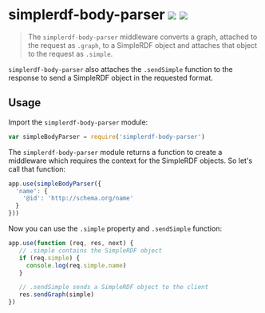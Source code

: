# simplerdf-body-parser [![](https://img.shields.io/badge/chat-gitter-FC424C.svg?style=flat-square)](https://gitter.im/simplerdf/simplerdf) [![](https://img.shields.io/badge/project-SimpleRDF-FC424C.svg?style=flat-square)](https://github.com/simplerdf)

> The `simplerdf-body-parser` middleware converts a graph, attached to the request as `.graph`, to a SimpleRDF object and attaches that object to the request as `.simple`.

`simplerdf-body-parser` also attaches the `.sendSimple` function to the response to send a SimpleRDF object in the requested format.

## Usage

Import the `simplerdf-body-parser` module:

```js
var simpleBodyParser = require('simplerdf-body-parser')
```

The `simplerdf-body-parser` module returns a function to create a middleware which requires the context for the SimpleRDF objects.
So let's call that function:

```js
app.use(simpleBodyParser({
  'name': {
    '@id': 'http://schema.org/name'
  }
}))
```

Now you can use the `.simple` property and `.sendSimple` function:

```js
app.use(function (req, res, next) {
   // .simple contains the SimpleRDF object
   if (req.simple) {
     console.log(req.simple.name)
   }

   // .sendSimple sends a SimpleRDF object to the client
   res.sendGraph(simple)
})
```
